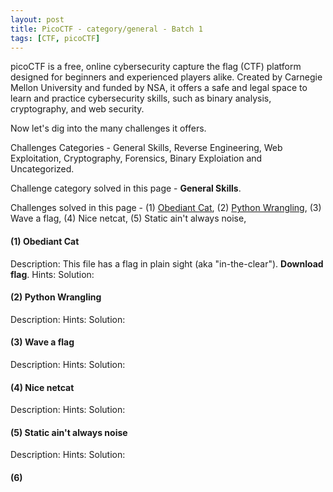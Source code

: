 ```yaml
---
layout: post
title: PicoCTF - category/general - Batch 1
tags: [CTF, picoCTF]
---
```

picoCTF is a free, online cybersecurity capture the flag (CTF) platform designed for beginners and experienced players alike. Created by Carnegie Mellon University and funded by NSA, it offers a safe and legal space to learn and practice cybersecurity skills, such as binary analysis, cryptography, and web security.

Now let's dig into the many challenges it offers.

Challenges Categories - General Skills, Reverse Engineering, Web Exploitation, Cryptography, Forensics, Binary Exploiation and Uncategorized.

Challenge category solved in this page - **General Skills**.

Challenges solved in this page - (1) [Obediant Cat](#1-obediant-cat), (2) [Python Wrangling](#2-python-wrangling), (3) Wave a flag, (4) Nice netcat, (5) Static ain't always noise, 

#### (1) Obediant Cat
Description: This file has a flag in plain sight (aka "in-the-clear"). **Download flag**.
Hints: 
Solution: 

#### (2) Python Wrangling
Description:
Hints: 
Solution: 

#### (3) Wave a flag
Description:
Hints: 
Solution: 

#### (4) Nice netcat
Description:
Hints: 
Solution: 

#### (5) Static ain't always noise
Description:
Hints: 
Solution: 

#### (6) 